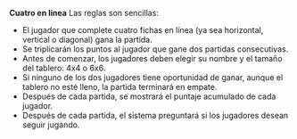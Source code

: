 **Cuatro en linea**
Las reglas son sencillas:

* El jugador que complete cuatro fichas en línea (ya sea horizontal, vertical o diagonal) gana la partida.
* Se triplicarán los puntos al jugador que gane dos partidas consecutivas.
* Antes de comenzar, los jugadores deben elegir su nombre y el tamaño del tablero: 4x4 o 6x6.
* Si ninguno de los dos jugadores tiene oportunidad de ganar, aunque el tablero no esté lleno, la partida terminará en empate.
* Después de cada partida, se mostrará el puntaje acumulado de cada jugador.
* Después de cada partida, el sistema preguntará si los jugadores desean seguir jugando.

